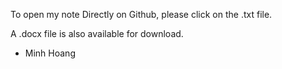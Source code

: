 To open my note Directly on Github, please click on the .txt file.

A .docx file is also available for download.

- Minh Hoang

